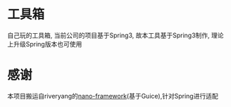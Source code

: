 # 工具箱
自己玩的工具箱, 当前公司的项目基于Spring3, 故本工具基于Spring3制作, 理论上升级Spring版本也可使用

# 感谢
本项目搬运自riveryang的[nano-framework](https://github.com/nano-projects/nano-framework)(基于Guice),针对Spring进行适配